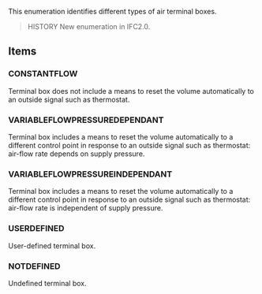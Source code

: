 This enumeration identifies different types of air terminal boxes.

<!-- end of short definition -->


> HISTORY New enumeration in IFC2.0.

## Items

### CONSTANTFLOW
Terminal box does not include a means to reset the volume automatically to an outside signal such as thermostat.

### VARIABLEFLOWPRESSUREDEPENDANT
Terminal box includes a means to reset the volume automatically to a different control point in response to an outside signal such as thermostat: air-flow rate depends on supply pressure.

### VARIABLEFLOWPRESSUREINDEPENDANT
Terminal box includes a means to reset the volume automatically to a different control point in response to an outside signal such as thermostat: air-flow rate is independent of supply pressure.

### USERDEFINED
User-defined terminal box.

### NOTDEFINED
Undefined terminal box.

